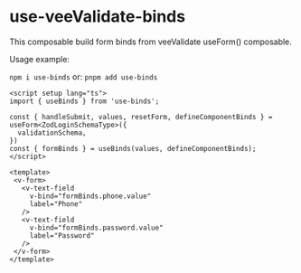 # use-veeValidate-binds
This composable build form binds from veeValidate useForm() composable.

Usage example:

`
npm i use-binds
`
or:
`
pnpm add use-binds
`
```vue
<script setup lang="ts">
import { useBinds } from 'use-binds';

const { handleSubmit, values, resetForm, defineComponentBinds } = useForm<ZodLoginSchemaType>({
  validationSchema,
})
const { formBinds } = useBinds(values, defineComponentBinds);
</script>

<template>
 <v-form>
   <v-text-field
     v-bind="formBinds.phone.value"
     label="Phone"
   />
   <v-text-field
     v-bind="formBinds.password.value"
     label="Password"
   />
 </v-form>
</template>
```
